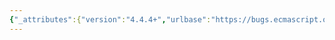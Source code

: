 ```yaml
---
{"_attributes":{"version":"4.4.4+","urlbase":"https://bugs.ecmascript.org/","maintainer":"dherman@mozilla.com"},"bug":{"bug_id":765,"creation_ts":"2012-10-09 14:11:00 -0700","short_desc":"Display names for languages and regions","delta_ts":"2012-12-17 16:48:28 -0800","product":"Internationalization - ECMA-402","component":"Specification","version":"Edition 2.0 proposals","rep_platform":"All","op_sys":"All","bug_status":"CONFIRMED","priority":"Normal","bug_severity":"enhancement","everconfirmed":true,"reporter":{"uid":"cira","name":"Nebojša Ćirić"},"assigned_to":{"uid":"ecmascriptbugs","name":"Norbert"},"cc":"gphemsley","long_desc":[{"commentid":1900,"comment_count":0,"who":{"uid":"cira","name":"Nebojša Ćirić"},"bug_when":"2012-10-09 14:11:13 -0700","thetext":"Useful for language/region pickers.\n\nMicrosoft has data for languages and regions, but not for scripts."},{"commentid":1915,"comment_count":1,"who":{"uid":"gphemsley","name":"Gordon P. Hemsley"},"bug_when":"2012-10-09 17:03:25 -0700","thetext":"FTR, I have a script that parses the IANA Language Subtag Registry into .txt and .properties files:\n\nhttps://github.com/GPHemsley/BCP47\n\nIt covers all subtag types afforded by BCP 47."},{"commentid":3024,"comment_count":2,"who":{"uid":"ecmascriptbugs","name":"Norbert"},"bug_when":"2012-12-17 16:48:28 -0800","thetext":"At the 2012-12-14 internationalization meeting, Jungshik was asked to write a\nstrawman."}]}}
---
```

